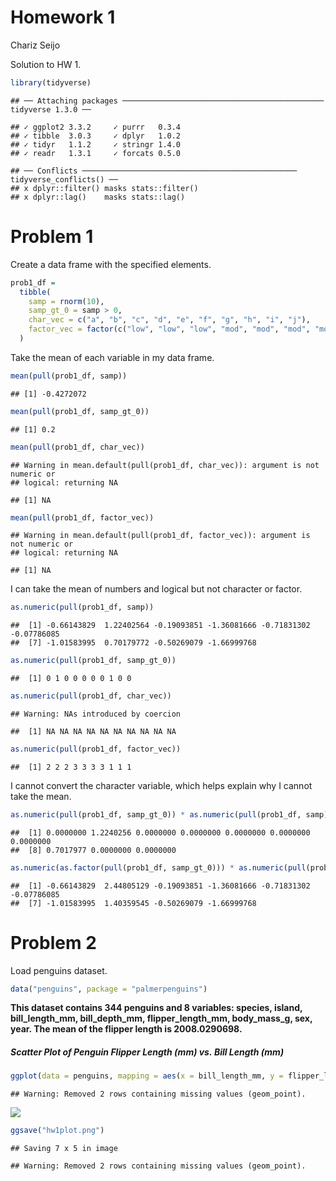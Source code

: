 Homework 1
================
Chariz Seijo

Solution to HW 1.

``` r
library(tidyverse)
```

    ## ── Attaching packages ───────────────────────────────────────────── tidyverse 1.3.0 ──

    ## ✓ ggplot2 3.3.2     ✓ purrr   0.3.4
    ## ✓ tibble  3.0.3     ✓ dplyr   1.0.2
    ## ✓ tidyr   1.1.2     ✓ stringr 1.4.0
    ## ✓ readr   1.3.1     ✓ forcats 0.5.0

    ## ── Conflicts ──────────────────────────────────────────────── tidyverse_conflicts() ──
    ## x dplyr::filter() masks stats::filter()
    ## x dplyr::lag()    masks stats::lag()

# Problem 1

Create a data frame with the specified elements.

``` r
prob1_df =
  tibble(
    samp = rnorm(10),
    samp_gt_0 = samp > 0,
    char_vec = c("a", "b", "c", "d", "e", "f", "g", "h", "i", "j"),
    factor_vec = factor(c("low", "low", "low", "mod", "mod", "mod", "mod", "high", "high", "high"))
  )
```

Take the mean of each variable in my data frame.

``` r
mean(pull(prob1_df, samp))
```

    ## [1] -0.4272072

``` r
mean(pull(prob1_df, samp_gt_0))
```

    ## [1] 0.2

``` r
mean(pull(prob1_df, char_vec))
```

    ## Warning in mean.default(pull(prob1_df, char_vec)): argument is not numeric or
    ## logical: returning NA

    ## [1] NA

``` r
mean(pull(prob1_df, factor_vec))
```

    ## Warning in mean.default(pull(prob1_df, factor_vec)): argument is not numeric or
    ## logical: returning NA

    ## [1] NA

I can take the mean of numbers and logical but not character or factor.

``` r
as.numeric(pull(prob1_df, samp))
```

    ##  [1] -0.66143829  1.22402564 -0.19093851 -1.36081666 -0.71831302 -0.07786085
    ##  [7] -1.01583995  0.70179772 -0.50269079 -1.66999768

``` r
as.numeric(pull(prob1_df, samp_gt_0))
```

    ##  [1] 0 1 0 0 0 0 0 1 0 0

``` r
as.numeric(pull(prob1_df, char_vec))
```

    ## Warning: NAs introduced by coercion

    ##  [1] NA NA NA NA NA NA NA NA NA NA

``` r
as.numeric(pull(prob1_df, factor_vec))
```

    ##  [1] 2 2 2 3 3 3 3 1 1 1

I cannot convert the character variable, which helps explain why I
cannot take the mean.

``` r
as.numeric(pull(prob1_df, samp_gt_0)) * as.numeric(pull(prob1_df, samp))
```

    ##  [1] 0.0000000 1.2240256 0.0000000 0.0000000 0.0000000 0.0000000 0.0000000
    ##  [8] 0.7017977 0.0000000 0.0000000

``` r
as.numeric(as.factor(pull(prob1_df, samp_gt_0))) * as.numeric(pull(prob1_df, samp))
```

    ##  [1] -0.66143829  2.44805129 -0.19093851 -1.36081666 -0.71831302 -0.07786085
    ##  [7] -1.01583995  1.40359545 -0.50269079 -1.66999768

# Problem 2

Load penguins dataset.

``` r
data("penguins", package = "palmerpenguins")
```

**This dataset contains 344 penguins and 8 variables: species, island,
bill\_length\_mm, bill\_depth\_mm, flipper\_length\_mm, body\_mass\_g,
sex, year. The mean of the flipper length is 2008.0290698.**

##### Scatter Plot of Penguin Flipper Length (mm) vs. Bill Length (mm)

``` r
ggplot(data = penguins, mapping = aes(x = bill_length_mm, y = flipper_length_mm, color = species)) + geom_point()
```

    ## Warning: Removed 2 rows containing missing values (geom_point).

![](p8105_hw1_cks2143_files/figure-gfm/ggplot_peng-1.png)<!-- -->

``` r
ggsave("hw1plot.png")
```

    ## Saving 7 x 5 in image

    ## Warning: Removed 2 rows containing missing values (geom_point).
